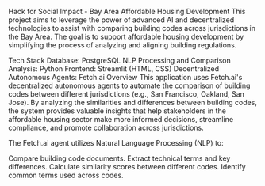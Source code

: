 Hack for Social Impact - Bay Area Affordable Housing Development
This project aims to leverage the power of advanced AI and decentralized technologies to assist with comparing building codes across jurisdictions in the Bay Area. The goal is to support affordable housing development by simplifying the process of analyzing and aligning building regulations.

Tech Stack
Database: PostgreSQL
NLP Processing and Comparison Analysis: Python
Frontend: Streamlit (HTML, CSS)
Decentralized Autonomous Agents: Fetch.ai
Overview
This application uses Fetch.ai's decentralized autonomous agents to automate the comparison of building codes between different jurisdictions (e.g., San Francisco, Oakland, San Jose). By analyzing the similarities and differences between building codes, the system provides valuable insights that help stakeholders in the affordable housing sector make more informed decisions, streamline compliance, and promote collaboration across jurisdictions.

The Fetch.ai agent utilizes Natural Language Processing (NLP) to:

Compare building code documents.
Extract technical terms and key differences.
Calculate similarity scores between different codes.
Identify common terms used across codes.
